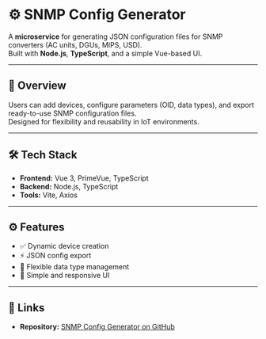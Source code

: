 # ⚙️ SNMP Config Generator

A **microservice** for generating JSON configuration files for SNMP converters (AC units, DGUs, MIPS, USD).  
Built with **Node.js**, **TypeScript**, and a simple Vue-based UI.

---

## 🚀 Overview

Users can add devices, configure parameters (OID, data types), and export ready-to-use SNMP configuration files.  
Designed for flexibility and reusability in IoT environments.

---

## 🛠 Tech Stack

- **Frontend:** Vue 3, PrimeVue, TypeScript  
- **Backend:** Node.js, TypeScript  
- **Tools:** Vite, Axios

---

## ⚙️ Features

- ✅ Dynamic device creation  
- ⚡ JSON config export  
- 🧩 Flexible data type management  
- 🔄 Simple and responsive UI

---

## 🔗 Links

- **Repository:** [SNMP Config Generator on GitHub](https://github.com/xinqrmn/kai-iot-config)

